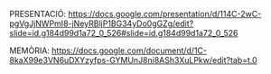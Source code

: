 PRESENTACIÓ:       https://docs.google.com/presentation/d/114C-2wC-pgVgJjNWPmI8-jNeyRBljP1BG34yDo0gGZg/edit?slide=id.g184d99d1a72_0_526#slide=id.g184d99d1a72_0_526 

MEMÒRIA:           https://docs.google.com/document/d/1C-8kaX99e3VN6uDXYzyfps-GYMUnJ8ni8ASh3XuLPkw/edit?tab=t.0



